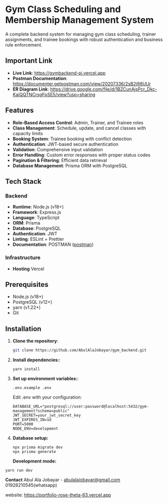 # Gym Class Scheduling and Membership Management System

A complete backend system for managing gym class scheduling, trainer assignments, and trainee bookings with robust authentication and business rule enforcement.

## Important Link
- **Live Link**: https://gymbackend-pi.vercel.app
- **Postman Documentation**: https://documenter.getpostman.com/view/20207336/2sB2j98UUr
- **ER Diagram Link**: https://drive.google.com/file/d/1BZCunAjsPcr_Dkc-KaiQQTNCrsgFpSE5/view?usp=sharing


## Features

- **Role-Based Access Control**: Admin, Trainer, and Trainee roles
- **Class Management**: Schedule, update, and cancel classes with capacity limits
- **Booking System**: Trainee booking with conflict detection
- **Authentication**: JWT-based secure authentication
- **Validation**: Comprehensive input validation
- **Error Handling**: Custom error responses with proper status codes
- **Pagination & Filtering**: Efficient data retrieval
- **Database Management**: Prisma ORM with PostgreSQL

## Tech Stack

### Backend

- **Runtime**: Node.js (v18+)
- **Framework**: Express.js
- **Language**: TypeScript
- **ORM**: Prisma
- **Database**: PostgreSQL
- **Authentication**: JWT
- **Linting**: ESLint + Prettier
- **Documentation**: POSTMAN ([postman](https://documenter.getpostman.com/view/20207336/2sB2j98UUr))

### Infrastructure

- **Hosting** Vercel

## Prerequisites

- Node.js (v18+)
- PostgreSQL (v12+)
- yarn (v1.22+)
- Git

## Installation

1. **Clone the repository**:
   ```bash
   git clone https://github.com/AbulAlaJobayar/gym_backend.git
   ```
2. **Install dependencies:**:
   ```
   yarn install
   ```
3. **Set up environment variables:**:
   ```
   .env.example .env
   ```
   Edit .env with your configuration:
   ```
   DATABASE_URL="postgresql://user:password@localhost:5432/gym-management?schema=public"
   JWT_SECRET=your_jwt_secret_key
   JWT_EXPIRES_IN=1d
   PORT=5000
   NODE_ENV=development
   ```
4. **Database setup:**

   ```
   npx prisma migrate dev
   npx prisma generate
   ```

   **Development mode:**

```
yarn run dev
```

**Contact**
Abul Ala Jobayar - abulalajobayar@gmail.com
01928210545(whatsapp)

website: https://portfolio-rose-theta-63.vercel.app
